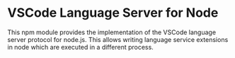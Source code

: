 # VSCode Language Server for Node

This npm module provides the implementation of the VSCode language server protocol for node.js. This allows writing
language service extensions in node which are executed in a different process.